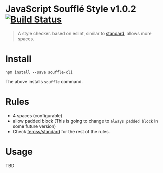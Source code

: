 # JavaScript Soufflé Style v1.0.2 [![Build Status](https://travis-ci.org/kt3k/souffle.svg)](https://travis-ci.org/kt3k/souffle)

> A style checker. based on eslint, similar to [standard](https://github.com/feross/standard), allows more spaces.

# Install

```
npm install --save souffle-cli
```

The above installs `souffle` command.

# Rules

- 4 spaces (configurable)
- allow padded block (This is going to change to `always padded block` in some future version)
- Check [feross/standard](https://github.com/feross/standard) for the rest of the rules.

# Usage

TBD
